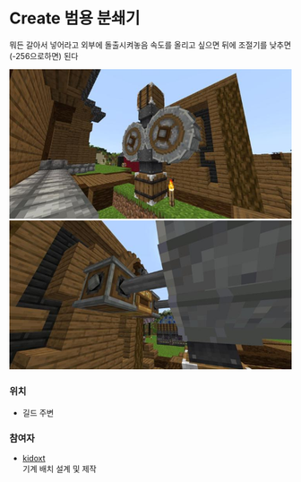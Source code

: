 # Create 범용 분쇄기

뭐든 갈아서 넣어라고 외부에 돌출시켜놓음
속도를 올리고 싶으면 뒤에 조절기를 낮추면(-256으로하면) 된다

![메인1](../../asset/systems/create_universial_crusher/main1.jpg)
![메인2](../../asset/systems/create_universial_crusher/main2.jpg)

### 위치
<!-- tag_source_open:link_list:building_spot -->
- 길드 주변
<!-- tag_close -->

### 참여자
<!-- tag_source_open:link_list:member_contribute -->
- [kidoxt](../members/kidoxt.md)  
기계 배치 설계 및 제작
<!-- tag_close-->